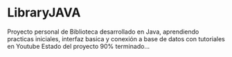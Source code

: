 # LibraryJAVA
Proyecto personal de Biblioteca desarrollado en Java, aprendiendo practicas iniciales, interfaz basica y conexión a base de datos con tutoriales en Youtube
Estado del proyecto  90% terminado...
